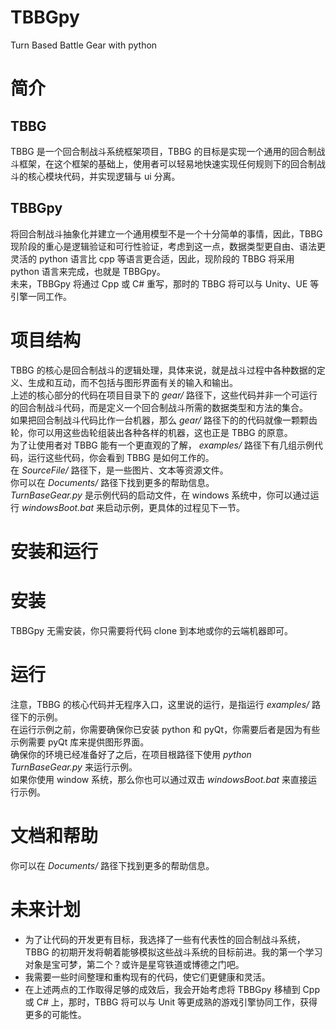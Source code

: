 # TBBGpy
Turn Based Battle Gear with python
# 简介
## TBBG
TBBG 是一个回合制战斗系统框架项目，TBBG 的目标是实现一个通用的回合制战斗框架，在这个框架的基础上，使用者可以轻易地快速实现任何规则下的回合制战斗的核心模块代码，并实现逻辑与 ui 分离。  
## TBBGpy
将回合制战斗抽象化并建立一个通用模型不是一个十分简单的事情，因此，TBBG 现阶段的重心是逻辑验证和可行性验证，考虑到这一点，数据类型更自由、语法更灵活的 python 语言比 cpp 等语言更合适，因此，现阶段的 TBBG 将采用 python 语言来完成，也就是 TBBGpy。  
未来，TBBGpy 将通过 Cpp 或 C# 重写，那时的 TBBG 将可以与 Unity、UE 等引擎一同工作。  
# 项目结构
TBBG 的核心是回合制战斗的逻辑处理，具体来说，就是战斗过程中各种数据的定义、生成和互动，而不包括与图形界面有关的输入和输出。  
上述的核心部分的代码在项目目录下的 *gear/* 路径下，这些代码并非一个可运行的回合制战斗代码，而是定义一个回合制战斗所需的数据类型和方法的集合。  
如果把回合制战斗代码比作一台机器，那么 *gear/* 路径下的的代码就像一颗颗齿轮，你可以用这些齿轮组装出各种各样的机器，这也正是 TBBG 的原意。  
为了让使用者对 TBBG 能有一个更直观的了解， *examples/* 路径下有几组示例代码，运行这些代码，你会看到 TBBG 是如何工作的。  
在 *SourceFile/* 路径下，是一些图片、文本等资源文件。  
你可以在 *Documents/* 路径下找到更多的帮助信息。  
*TurnBaseGear.py* 是示例代码的启动文件，在 windows 系统中，你可以通过运行 *windowsBoot.bat* 来启动示例，更具体的过程见下一节。  
# 安装和运行
# 安装
TBBGpy 无需安装，你只需要将代码 clone 到本地或你的云端机器即可。  
# 运行
注意，TBBG 的核心代码并无程序入口，这里说的运行，是指运行 *examples/* 路径下的示例。  
在运行示例之前，你需要确保你已安装 python 和 pyQt，你需要后者是因为有些示例需要 pyQt 库来提供图形界面。  
确保你的环境已经准备好了之后，在项目根路径下使用 *python TurnBaseGear.py* 来运行示例。  
如果你使用 window 系统，那么你也可以通过双击  *windowsBoot.bat* 来直接运行示例。  
# 文档和帮助
你可以在 *Documents/* 路径下找到更多的帮助信息。  
# 未来计划
* 为了让代码的开发更有目标，我选择了一些有代表性的回合制战斗系统，TBBG 的初期开发将朝着能够模拟这些战斗系统的目标前进。我的第一个学习对象是宝可梦，第二个？或许是星穹铁道或博德之门吧。  
* 我需要一些时间整理和重构现有的代码，使它们更健康和灵活。
* 在上述两点的工作取得足够的成效后，我会开始考虑将 TBBGpy 移植到 Cpp 或 C# 上，那时，TBBG 将可以与 Unit 等更成熟的游戏引擎协同工作，获得更多的可能性。


